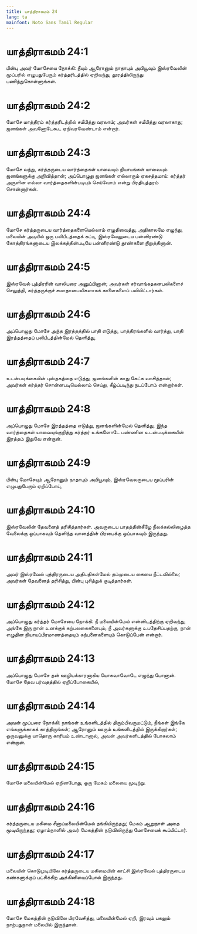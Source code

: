 ```yaml
---
title: யாத்திராகமம் 24
lang: ta
mainfont: Noto Sans Tamil Regular
---
```


# யாத்திராகமம் 24:1

பின்பு அவர் மோசேயை நோக்கி: நீயும் ஆரோனும் நாதாபும் அபியூவும் இஸ்ரவேலின் மூப்பரில் எழுபதுபேரும் கர்த்தரிடத்தில் ஏறிவந்து, தூரத்திலிருந்து பணிந்துகொள்ளுங்கள்.

# யாத்திராகமம் 24:2

மோசே மாத்திரம் கர்த்தரிடத்தில் சமீபித்து வரலாம்; அவர்கள் சமீபித்து வரலாகாது; ஜனங்கள் அவனோடேகூட ஏறிவரவேண்டாம் என்றார்.

# யாத்திராகமம் 24:3

மோசே வந்து, கர்த்தருடைய வார்த்தைகள் யாவையும் நியாயங்கள் யாவையும் ஜனங்களுக்கு அறிவித்தான்; அப்பொழுது ஜனங்கள் எல்லாரும் ஏகசத்தமாய்: கர்த்தர் அருளின எல்லா வார்த்தைகளின்படியும் செய்வோம் என்று பிரதியுத்தரம் சொன்னார்கள்.

# யாத்திராகமம் 24:4

மோசே கர்த்தருடைய வார்த்தைகளையெல்லாம் எழுதிவைத்து, அதிகாலமே எழுந்து, மலையின் அடியில் ஒரு பலிபீடத்தைக் கட்டி, இஸ்ரவேலுடைய பன்னிரண்டு கோத்திரங்களுடைய இலக்கத்தின்படியே பன்னிரண்டு தூண்களை நிறுத்தினான்.

# யாத்திராகமம் 24:5

இஸ்ரவேல் புத்திரரின் வாலிபரை அனுப்பினான்; அவர்கள் சர்வாங்கதகனபலிகளைச் செலுத்தி, கர்த்தருக்குச் சமாதானபலிகளாகக் காளைகளைப் பலியிட்டார்கள்.

# யாத்திராகமம் 24:6

அப்பொழுது மோசே அந்த இரத்தத்தில் பாதி எடுத்து, பாத்திரங்களில் வார்த்து, பாதி இரத்தத்தைப் பலிபீடத்தின்மேல் தெளித்து,

# யாத்திராகமம் 24:7

உடன்படிக்கையின் புஸ்தகத்தை எடுத்து, ஜனங்களின் காது கேட்க வாசித்தான்; அவர்கள் கர்த்தர் சொன்னபடியெல்லாம் செய்து, கீழ்ப்படிந்து நடப்போம் என்றார்கள்.

# யாத்திராகமம் 24:8

அப்பொழுது மோசே இரத்தத்தை எடுத்து, ஜனங்களின்மேல் தெளித்து, இந்த வார்த்தைகள் யாவையுங்குறித்து கர்த்தர் உங்களோடே பண்ணின உடன்படிக்கையின் இரத்தம் இதுவே என்றான்.

# யாத்திராகமம் 24:9

பின்பு மோசேயும் ஆரோனும் நாதாபும் அபியூவும், இஸ்ரவேலருடைய மூப்பரின் எழுபதுபேரும் ஏறிப்போய்,

# யாத்திராகமம் 24:10

இஸ்ரவேலின் தேவனைத் தரிசித்தார்கள். அவருடைய பாதத்தின்கீழே நீலக்கல்லிழைத்த வேலைக்கு ஒப்பாகவும் தெளிந்த வானத்தின் பிரபைக்கு ஒப்பாகவும் இருந்தது.

# யாத்திராகமம் 24:11

அவர் இஸ்ரவேல் புத்திரருடைய அதிபதிகள்மேல் தம்முடைய கையை நீட்டவில்லை; அவர்கள் தேவனைத் தரிசித்து, பின்பு புசித்துக் குடித்தார்கள்.

# யாத்திராகமம் 24:12

அப்பொழுது கர்த்தர் மோசேயை நோக்கி: நீ மலையின்மேல் என்னிடத்திற்கு ஏறிவந்து, அங்கே இரு நான் உனக்குக் கற்பலகைகளையும், நீ அவர்களுக்கு உபதேசிப்பதற்கு, நான் எழுதின நியாயப்பிரமாணத்தையும் கற்பனைகளையும் கொடுப்பேன் என்றார்.

# யாத்திராகமம் 24:13

அப்பொழுது மோசே தன் ஊழியக்காரனாகிய யோசுவாவோடே எழுந்து போனான். மோசே தேவ பர்வதத்தில் ஏறிப்போகையில்,

# யாத்திராகமம் 24:14

அவன் மூப்பரை நோக்கி: நாங்கள் உங்களிடத்தில் திரும்பிவருமட்டும், நீங்கள் இங்கே எங்களுக்காகக் காத்திருங்கள்; ஆரோனும் ஊரும் உங்களிடத்தில் இருக்கிறார்கள்; ஒருவனுக்கு யாதொரு காரியம் உண்டானால், அவன் அவர்களிடத்தில் போகலாம் என்றான்.

# யாத்திராகமம் 24:15

மோசே மலையின்மேல் ஏறினபோது, ஒரு மேகம் மலையை மூடிற்று.

# யாத்திராகமம் 24:16

கர்த்தருடைய மகிமை சீனாய்மலையின்மேல் தங்கியிருந்தது; மேகம் ஆறுநாள் அதை மூடியிருந்தது; ஏழாம்நாளில் அவர் மேகத்தின் நடுவிலிருந்து மோசேயைக் கூப்பிட்டார்.

# யாத்திராகமம் 24:17

மலையின் கொடுமுடியிலே கர்த்தருடைய மகிமையின் காட்சி இஸ்ரவேல் புத்திரருடைய கண்களுக்குப் பட்சிக்கிற அக்கினியைப்போல் இருந்தது.

# யாத்திராகமம் 24:18

மோசே மேகத்தின் நடுவிலே பிரவேசித்து, மலையின்மேல் ஏறி, இரவும் பகலும் நாற்பதுநாள் மலையில் இருந்தான்.

